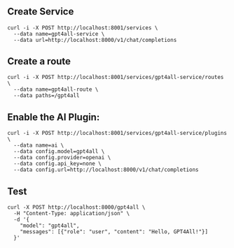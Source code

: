 #

## Create Service

```shell
curl -i -X POST http://localhost:8001/services \
  --data name=gpt4all-service \
  --data url=http://localhost:8000/v1/chat/completions
```

## Create a route

```shell
curl -i -X POST http://localhost:8001/services/gpt4all-service/routes \
  --data name=gpt4all-route \
  --data paths=/gpt4all
```

## Enable the AI Plugin:

```shell
curl -i -X POST http://localhost:8001/services/gpt4all-service/plugins \
  --data name=ai \
  --data config.model=gpt4all \
  --data config.provider=openai \
  --data config.api_key=none \
  --data config.url=http://localhost:8000/v1/chat/completions
```

## Test

```shell
curl -X POST http://localhost:8000/gpt4all \
  -H "Content-Type: application/json" \
  -d '{
    "model": "gpt4all",
    "messages": [{"role": "user", "content": "Hello, GPT4All!"}]
  }'
```